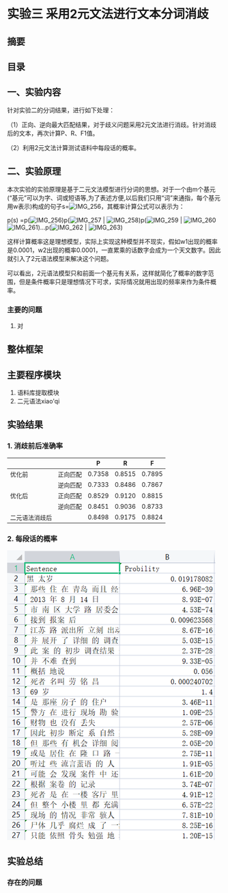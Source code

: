 # **实验三 采用2元文法进行文本分词消歧**



## 摘要















## 目录













## 一、实验内容

针对实验二的分词结果，进行如下处理：

（1）正向、逆向最大匹配结果，对于歧义问题采用2元文法进行消歧。针对消歧后的文本，再次计算P、R、F1值。

（2）利用2元文法计算测试语料中每段话的概率。



## 二、实验原理

本次实验的实验原理是基于二元文法模型进行分词的思想。对于一个由m个基元(“基元”可以为字、词或短语等,为了表述方便,以后我们只用“词”来通指，每个基元用w表示)构成的句子s=![IMG_256](file:///C:/Users/MuBai/AppData/Local/Temp/msohtmlclip1/01/clip_image001.gif)，其概率计算公式可以表示为：

p(s) =p(![IMG_256](file:///C:/Users/MuBai/AppData/Local/Temp/msohtmlclip1/01/clip_image002.gif))p(![IMG_257](file:///C:/Users/MuBai/AppData/Local/Temp/msohtmlclip1/01/clip_image003.gif) | ![IMG_258](file:///C:/Users/MuBai/AppData/Local/Temp/msohtmlclip1/01/clip_image002.gif))p(![IMG_259](file:///C:/Users/MuBai/AppData/Local/Temp/msohtmlclip1/01/clip_image004.gif) | ![IMG_260](file:///C:/Users/MuBai/AppData/Local/Temp/msohtmlclip1/01/clip_image002.gif)![IMG_261](file:///C:/Users/MuBai/AppData/Local/Temp/msohtmlclip1/01/clip_image003.gif))...p(![IMG_262](file:///C:/Users/MuBai/AppData/Local/Temp/msohtmlclip1/01/clip_image005.gif) | ![IMG_263](file:///C:/Users/MuBai/AppData/Local/Temp/msohtmlclip1/01/clip_image006.gif))

这样计算概率这是理想模型，实际上实现这种模型并不现实，假如w1出现的概率是0.0001，w2出现的概率0.0001，一直累乘的话数字会成为一个天文数字。因此就引入了2元语法模型来解决这个问题。

可以看出，2元语法模型只和前面一个基元有关系，这样就简化了概率的数字范围，但是条件概率只是理想情况下可求，实际情况就用出现的频率来作为条件概率。

### 主要的问题

1. 对









## 整体框架











## 主要程序模块

1. 语料库提取模块
2. 二元语法xiao'qi













## 实验结果

### 1. 消歧前后准确率

|                |          | P      | R      | F      |
| -------------- | -------- | ------ | ------ | ------ |
| 优化前         | 正向匹配 | 0.7358 | 0.8515 | 0.7895 |
|                | 逆向匹配 | 0.7333 | 0.8486 | 0.7867 |
| 优化后         | 正向匹配 | 0.8529 | 0.9120 | 0.8815 |
|                | 逆向匹配 | 0.8451 | 0.9036 | 0.8733 |
| 二元语法消歧后 |          | 0.8498 | 0.9175 | 0.8824 |



### 2. 每段话的概率



![每段话的概率](每段话的概率.png)







## 实验总结





### 存在的问题



















